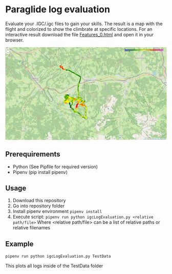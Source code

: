 # Paraglide log evaluation

Evaluate your .IGC/.igc files to gain your skills. The result is a map with the flight and colorized to show the climbrate at specific locations. For an interactive result download the file [Features_0.html](https://github.com/Murmele/ParaglideLogEvaluationMap/blob/master/ExampleResults/Features_0.html) and open it in your browser.

![Result](https://github.com/Murmele/ParaglideLogEvaluationMap/raw/master/Screenshots/Result.png)

## Prerequirements
- Python (See Pipfile for required version)
- Pipenv (pip install pipenv)

## Usage
1) Download this repository
2) Go into repository folder
3) Install pipenv environment `pipenv install`
4) Execute script: `pipenv run python igcLogEvaluation.py <relative path/file>`
Where <relative path/file> can be a list of relative paths or relative filenames

## Example
```
pipenv run python igcLogEvaluation.py TestData
```
This plots all logs inside of the TestData folder

